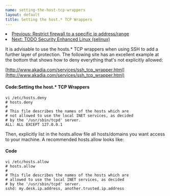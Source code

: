 ```yaml
---
name: setting-the-host-tcp-wrappers
layout: default
title: Setting the host.* TCP Wrappers
---
```


  <li><a href="/iptables.html">Previous: Restrict firewall to a specific ip address/range</a></li>
  <li><a href="#sec-3-4-3">Next: TODO Security Enhanced Linux (selinux)</a></li>
  <p></p>

It is advisable to use the hosts.* TCP wrappers when using SSH to add a further layer of protection. The following site has an excellent example at the bottom that shows how to deny everything that's not explicitly allowed: 

[http://www.akadia.com/services/ssh_tcp_wrapper.html](http://www.akadia.com/services/ssh_tcp_wrapper.html)

#### Code:Setting the host.* TCP Wrappers
    vi /etc/hosts.deny
    # hosts.deny 
    # 
    # This file describes the names of the hosts which are
    # not allowed to use the local INET services, as decided
    # by the '/usr/sbin/tcpd' server.
    ALL: ALL EXCEPT 127.0.0.1

Then, explicitly list in the hosts.allow file all hosts/domains you want access to your machine. A recommended hosts.allow looks like:


#### Code
    vi /etc/hosts.allow
    # hosts.allow 
    #
    # This file describes the names of the hosts which are
    # allowed to use the local INET services, as decided
    # by the '/usr/sbin/tcpd' server.
    sshd: my.desk.ip.address, another.trusted.ip.address
